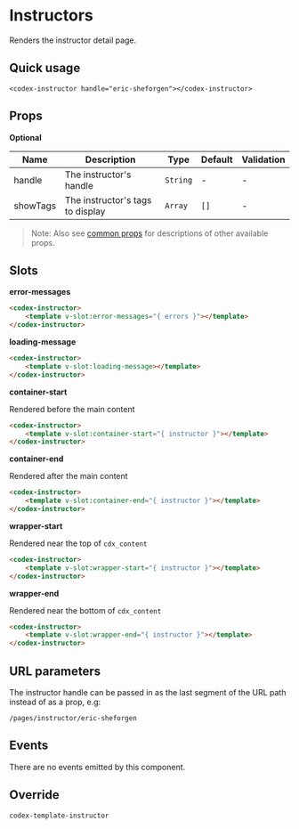 # Instructors

Renders the instructor detail page.

## Quick usage

```vue
<codex-instructor handle="eric-sheforgen"></codex-instructor>
```

## Props

**Optional**

| Name | Description | Type | Default | Validation |
| - | - | - | - | - |
| handle | The instructor's handle | `String` | - | - |
| showTags | The instructor's tags to display | `Array` | `[]` | - |

> Note: Also see [common props](./shared/CommonProps.md) for descriptions of other available props.

## Slots

**error-messages**

```html
<codex-instructor>
	<template v-slot:error-messages="{ errors }"></template>
</codex-instructor>
```

**loading-message**

```html
<codex-instructor>
	<template v-slot:loading-message></template>
</codex-instructor>
```

**container-start**   

Rendered before the main content
```html
<codex-instructor>
	<template v-slot:container-start="{ instructor }"></template>
</codex-instructor>
```

**container-end**   

Rendered after the main content
```html
<codex-instructor>
	<template v-slot:container-end="{ instructor }"></template>
</codex-instructor>
```

**wrapper-start**   

Rendered near the top of `cdx_content`
```html
<codex-instructor>
	<template v-slot:wrapper-start="{ instructor }"></template>
</codex-instructor>
```
**wrapper-end**   

Rendered near the bottom of `cdx_content`
```html
<codex-instructor>
	<template v-slot:wrapper-end="{ instructor }"></template>
</codex-instructor>
```


## URL parameters

The instructor handle can be passed in as the last segment of the URL path instead of as a prop, e.g:

`/pages/instructor/eric-sheforgen`

## Events

There are no events emitted by this component.

## Override

`
codex-template-instructor
`

